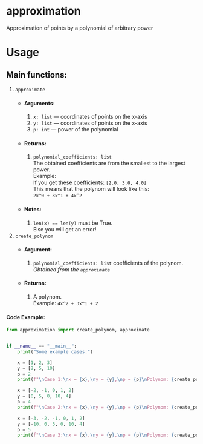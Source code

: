 # approximation
Approximation of points by a polynomial of arbitrary power


# Usage

## Main functions:
1. `approximate`
    * #### Arguments:
        1. `x: list` — coordinates of points on the x-axis
        2. `y: list` — coordinates of points on the x-axis
        3. `p: int` — power of the polynomial
    * #### Returns:
        1. `polynomial_coefficients: list` <br/>
        The obtained coefficients are from the smallest to the largest power.<br/>
        Example:<br/>
            If you get these coefficients:
            `[2.0, 3.0, 4.0]`<br/>
            This means that the polynom will look like this:  
            `2x^0 + 3x^1 + 4x^2`<br/>
    * #### Notes:
        1. `len(x) == len(y)` must be True.<br/>
            Else you will get an error!
2. `create_polynom`
    * #### Argument:
        1. `polynomial_coefficients: list` coefficients of the polynom. <br/>
        *Obtained from the `approximate`*
    * #### Returns:
        1. A polynom.<br/>
        Example: `4x^2 + 3x^1 + 2`
#### Code Example:
```python
from approximation import create_polynom, approximate


if __name__ == "__main__":
    print("Some example cases:")

    x = [1, 2, 3]
    y = [2, 5, 10]
    p = 2
    print(f"\nCase 1:\nx = {x},\ny = {y},\np = {p}\nPolynom: {create_polynom( approximate(x, y, p) )}")

    x = [-2, -1, 0, 1, 2]
    y = [0, 5, 0, 10, 4]
    p = 4
    print(f"\nCase 2:\nx = {x},\ny = {y},\np = {p}\nPolynom: {create_polynom( approximate(x, y, p) )}")

    x = [-3, -2, -1, 0, 1, 2]
    y = [-10, 0, 5, 0, 10, 4]
    p = 5
    print(f"\nCase 3:\nx = {x},\ny = {y},\np = {p}\nPolynom: {create_polynom( approximate(x, y, p) )}")
```
